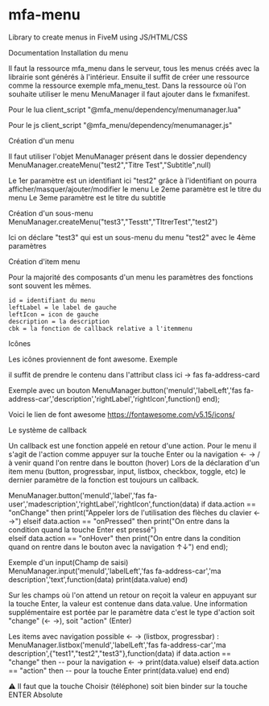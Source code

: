 # mfa-menu
Library to create menus in FiveM using JS/HTML/CSS

Documentation
Installation du menu

Il faut la ressource mfa_menu dans le serveur, tous les menus créés avec la librairie sont générés à l'intérieur.
Ensuite il suffit de créer une ressource comme la ressource exemple mfa_menu_test.
Dans la ressource où l'on souhaite utiliser le menu MenuManager il faut ajouter dans le fxmanifest.

Pour le lua
client_script "@mfa_menu/dependency/menumanager.lua"



Pour le js
client_script "@mfa_menu/dependency/menumanager.js"



Création d'un menu

Il faut utiliser l'objet MenuManager présent dans le dossier dependency
MenuManager.createMenu("test2","Titre Test","Subtitle",null)



Le 1er paramètre est un identifiant ici "test2" grâce à l'identifiant on pourra afficher/masquer/ajouter/modifier le menu
Le 2eme paramètre est le titre du menu
Le 3eme paramètre est le titre du subtitle

Création d'un sous-menu
MenuManager.createMenu("test3","Tesstt","TItrerTest","test2")



Ici on déclare "test3" qui est un sous-menu du menu "test2" avec le 4ème paramètres

Création d'item menu 

Pour la majorité des composants d'un menu les paramètres des fonctions sont souvent les mêmes.

    id = identifiant du menu
    leftLabel = le label de gauche
    leftIcon = icon de gauche 
    description = la description
    cbk = la fonction de callback relative a l'itemmenu


Icônes 

Les icônes proviennent de font awesome.
Exemple
<i class="fas fa-address-card"></i>



il suffit de prendre le contenu dans l'attribut class ici → fas fa-address-card

Exemple avec un bouton
MenuManager.button('menuId','labelLeft','fas fa-address-car','description','rightLabel','rightIcon',function() end);




Voici le lien de font awesome
https://fontawesome.com/v5.15/icons/

Le système de callback

Un callback est une fonction appelé en retour d'une action.
Pour le menu il s'agit de l'action comme appuyer sur la touche Enter ou la navigation ← → / à venir quand l'on rentre dans le boutton (hover)
Lors de la déclaration d'un item menu (button, progressbar, input, listbox, checkbox, toggle, etc) le dernier paramètre de la fonction est toujours un callback.

MenuManager.button('menuId','label','fas fa-user','madescription','rightLabel','rightIcon',function(data) 
  if data.action == "onChange" then
    print("Appeler lors de l'utilisation des flèches du clavier ← →")
  elseif data.action == "onPressed" then
    print("On entre dans la condition quand la touche Enter est pressé")    
  elseif data.action == "onHover" then
    print("On entre dans la condition quand on rentre dans le bouton avec la navigation ↑↓")
  end
end);




Exemple d'un input(Champ de saisi)
MenuManager.input('menuId','labelLeft','fas fa-address-car','ma description','text',function(data) 
    print(data.value)
 end)


Sur les champs où l'on attend un retour on reçoit la valeur en appuyant sur la touche Enter, la valeur est contenue dans data.value.
Une information supplémentaire est portée par le paramètre data c'est le type d'action soit "change" (← →), soit "action" (Enter)

Les items avec navigation possible ← → (listbox, progressbar) :
MenuManager.listbox('menuId','labelLeft','fas fa-address-car','ma description',{"test1","test2","test3"},function(data) 
   if data.action == "change" then -- pour la navigation ← →
     print(data.value)
   elseif data.action == "action" then -- pour la touche Enter
     print(data.value)
    end
 end)


⚠️ Il faut que la touche Choisir (téléphone) soit bien binder sur la touche ENTER
Absolute 

